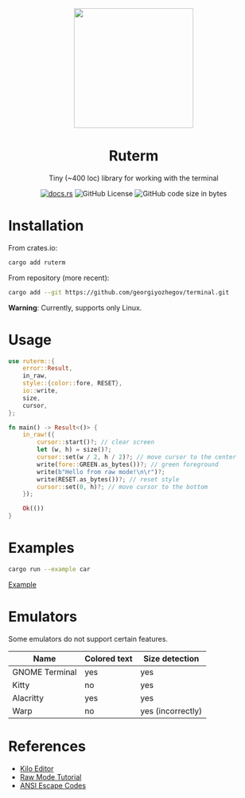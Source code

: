 <div align="center">
    <img src="https://github.com/georgiyozhegov/terminal/assets/159022025/b9bf9c24-486c-44b1-ac9e-e856426c2acc" width=240px height=240px>
    <h1 align="center">Ruterm</h1>
    <p align="center">Tiny (~400 loc) library for working with the terminal</p>
    
[![docs.rs](https://img.shields.io/docsrs/ruterm)](https://docs.rs/ruterm/latest/ruterm/)
![GitHub License](https://img.shields.io/github/license/georgiyozhegov/terminal)
![GitHub code size in bytes](https://img.shields.io/github/languages/code-size/georgiyozhegov/terminal)
</div>

# Installation

From crates.io:
```bash
cargo add ruterm
```

From repository (more recent):
```bash
cargo add --git https://github.com/georgiyozhegov/terminal.git
```

**Warning**: Currently, supports only Linux.

# Usage

```rust
use ruterm::{
    error::Result,
    in_raw,
    style::{color::fore, RESET},
    io::write,
    size,
    cursor,
};

fn main() -> Result<()> {
    in_raw!({
        cursor::start()?; // clear screen
        let (w, h) = size()?;
        cursor::set(w / 2, h / 2)?; // move cursor to the center
        write(fore::GREEN.as_bytes())?; // green foreground
        write(b"Hello from raw mode!\n\r")?;
        write(RESET.as_bytes())?; // reset style
        cursor::set(0, h)?; // move cursor to the bottom
    });

    Ok(())
}
```

# Examples

```bash
cargo run --example car
```
[Example](https://github.com/georgiyozhegov/terminal/assets/159022025/e4c4beff-a252-425a-a6c8-a976a327c88d)

# Emulators

Some emulators do not support certain features.

|Name           |Colored text |Size detection    |
|---------------|-------------|------------------|
|GNOME Terminal |yes          |yes               |
|Kitty          |no           |yes               |
|Alacritty      |yes          |yes               |
|Warp           |no           |yes (incorrectly) |

# References

- [Kilo Editor](https://github.com/antirez/kilo)
- [Raw Mode Tutorial](https://viewsourcecode.org/snaptoken/kilo/02.enteringRawMode.html)
- [ANSI Escape Codes](https://en.wikipedia.org/wiki/ANSI_escape_code)
